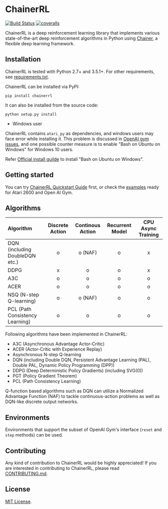 # ChainerRL
[![Build Status](https://travis-ci.org/pfnet/chainerrl.svg?branch=master)](https://travis-ci.org/pfnet/chainerrl)
[![coveralls](https://img.shields.io/coveralls/pfnet/chainerrl.svg)](https://coveralls.io/github/pfnet/chainerrl)


ChainerRL is a deep reinforcement learning library that implements various state-of-the-art deep reinforcement algorithms in Python using [Chainer](https://github.com/pfnet/chainer), a flexible deep learning framework.

## Installation

ChainerRL is tested with Python 2.7+ and 3.5.1+. For other requirements, see [requirements.txt](requirements.txt).

ChainerRL can be installed via PyPI:
```
pip install chainerrl
```

It can also be installed from the source code:
```
python setup.py install
```

* Windows user

ChainerRL contains `atari_py` as dependencies, and windows users may face error while installing it. 
This problem is discussed in [OpenAI gym issues](https://github.com/openai/gym/issues/11), 
and one possible counter measure is to enable "Bash on Ubuntu on Windows" for Windows 10 users.

Refer [Official install guilde](https://msdn.microsoft.com/en-us/commandline/wsl/install_guide) to install "Bash on Ubuntu on Windows". 

## Getting started

You can try [ChainerRL Quickstart Guide](examples/quickstart/quickstart.ipynb) first, or check the [examples](examples) ready for Atari 2600 and Open AI Gym.

## Algorithms

| Algorithm | Discrete Action | Continous Action | Recurrent Model | CPU Async Training |
|:----------|:---------------:|:----------------:|:---------------:|:------------------:|
| DQN (including DoubleDQN etc.) | o | o (NAF) | o | x |
| DDPG | x | o | o | x |
| A3C | o | o | o | o |
| ACER | o | o | o | o |
| NSQ (N-step Q-learning) | o | o (NAF) | o | o |
| PCL (Path Consistency Learning) | o | o | o | o |

Following algorithms have been implemented in ChainerRL:
- A3C (Asynchronous Advantage Actor-Critic)
- ACER (Actor-Critic with Experience Replay)
- Asynchronous N-step Q-learning
- DQN (including Double DQN, Persistent Advantage Learning (PAL), Double PAL, Dynamic Policy Programming (DPP))
- DDPG (Deep Deterministic Poilcy Gradients) (including SVG(0))
- PGT (Policy Gradient Theorem)
- PCL (Path Consistency Learning)

Q-function based algorithms such as DQN can utilize a Normalized Advantage Function (NAF) to tackle continuous-action problems as well as DQN-like discrete output networks.

## Environments

Environments that support the subset of OpenAI Gym's interface (`reset` and `step` methods) can be used.

## Contributing

Any kind of contribution to ChainerRL would be highly appreciated! If you are interested in contributing to ChainerRL, please read [CONTRIBUTING.md](CONTRIBUTING.md).

## License

[MIT License](LICENSE).
